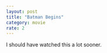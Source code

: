 ```yaml
---
layout: post
title: "Batman Begins"
category: movie
rate: 2
---
```


I should have watched this a lot sooner.
